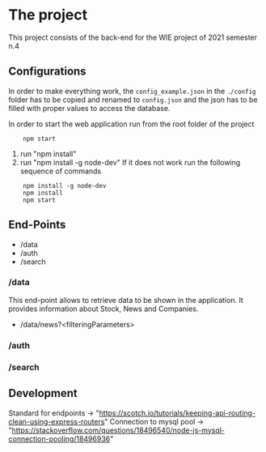 # The project

This project consists of the back-end for the WIE project of 2021 semester n.4

## Configurations

In order to make everything work, the ```config_example.json``` in the ```./config``` folder has to be copied and renamed to ```config.json``` and the json has to be filled with proper values to access the database.

In order to start the web application run from the root folder of the project 

```
    npm start
```

1. run "npm install"
2. run "npm install -g node-dev"
If it does not work run the following sequence of commands

```
    npm install -g node-dev
    npm install 
    npm start
```


## End-Points
* /data
* /auth
* /search

### /data
This end-point allows to retrieve data to be shown in the application. It provides information about Stock, News and Companies.

- /data/news?\<filteringParameters>

### /auth


### /search

## Development

Standard for endpoints -> "https://scotch.io/tutorials/keeping-api-routing-clean-using-express-routers"
Connection to mysql pool -> "https://stackoverflow.com/questions/18496540/node-js-mysql-connection-pooling/18496936"
